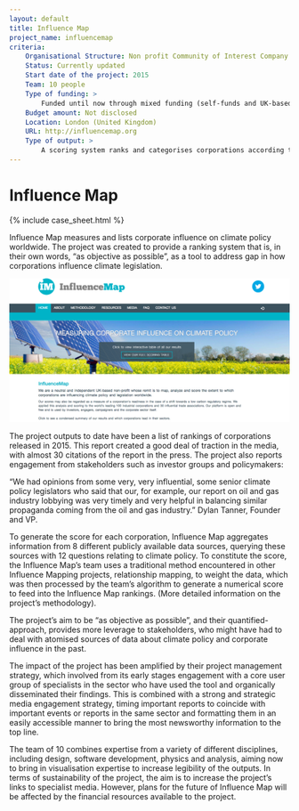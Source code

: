 ```yaml
---
layout: default
title: Influence Map
project_name: influencemap
criteria:
    Organisational Structure: Non profit Community of Interest Company (CIC)
    Status: Currently updated
    Start date of the project: 2015
    Team: 10 people 
    Type of funding: >
        Funded until now through mixed funding (self-funds and UK-based Foundations)
    Budget amount: Not disclosed
    Location: London (United Kingdom)
    URL: http://influencemap.org
    Type of output: >
        A scoring system ranks and categorises corporations according to how they influence climate policy.
---
```


# Influence Map

{% include case_sheet.html %}

Influence Map measures and lists corporate influence on climate policy worldwide. The project was created to provide a ranking system that is, in their own words, “as objective as possible”, as a tool to address gap in how corporations influence climate legislation.

![](images/influence_map.png)

The project outputs to date have been a list of rankings of corporations released in 2015. This report created a good deal of traction in the media, with almost 30 citations of the report in the press. The project also reports engagement from stakeholders such as investor groups and policymakers:

“We had opinions from some very, very influential, some senior climate policy legislators who said that our, for example, our report on oil and gas industry lobbying was very timely and very helpful in balancing similar propaganda coming from the oil and gas industry.” Dylan Tanner, Founder and VP.

To generate the score for each corporation, Influence Map aggregates information from 8 different publicly available data sources, querying these sources with 12 questions relating to climate policy. To constitute the score, the Influence Map’s team uses a traditional method encountered in other Influence Mapping projects, relationship mapping, to weight the data, which was then processed by the team’s algorithm to generate a numerical score to feed into the Influence Map rankings. (More detailed information on the project’s methodology).

The project’s aim to be “as objective as possible”, and their quantified-approach, provides more leverage to stakeholders, who might have had to deal with atomised sources of data about climate policy and corporate influence in the past. 

The impact of the project has been amplified by their project management strategy, which involved from its early stages engagement with a core user group of specialists in the sector who have used the tool and organically disseminated their findings. This is combined with a strong and strategic media engagement strategy, timing important reports to coincide with important events or reports in the same sector and formatting them in an easily accessible manner to bring the most newsworthy information to the top line. 

The team of 10 combines expertise from a variety of different disciplines, including design, software development, physics and analysis, aiming now to bring in visualisation expertise to increase legibility of the outputs. In terms of sustainability of the project, the aim is to increase the project’s links to specialist media. However, plans for the future of Influence Map will be affected by the financial resources available to the project.
